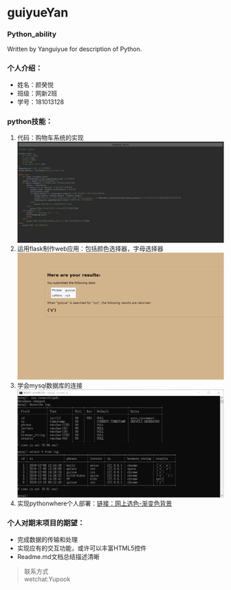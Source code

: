 # guiyueYan

### **Python_ability**
Written by Yanguiyue for description of Python.

### **个人介绍**：
* 姓名：颜癸悦
* 班级：网新2班
* 学号：181013128

### **python技能**：
1. 代码：购物车系统的实现![shopping](https://raw.githubusercontent.com/guiyueYan/guiyueYan/master/shopping-cart.png)
2. 运用flask制作web应用：包括颜色选择器，字母选择器![字母选择器](https://raw.githubusercontent.com/guiyueYan/guiyueYan/master/%E5%AD%97%E6%AF%8D%E9%80%89%E6%8B%A9%E5%99%A8.png)
3. 学会mysql数据库的连接![cmd](https://raw.githubusercontent.com/guiyueYan/guiyueYan/master/%E6%95%B0%E6%8D%AE%E5%BA%93.png)
4. 实现pythonwhere个人部署：[链接：网上选色-渐变色背景](http://yuian.pythonanywhere.com/entry)

### **个人对期末项目的期望**：
* 完成数据的传输和处理
* 实现应有的交互功能，或许可以丰富HTML5控件
* Readme.md文档总结描述清晰

> 联系方式  
wetchat:Yupook

